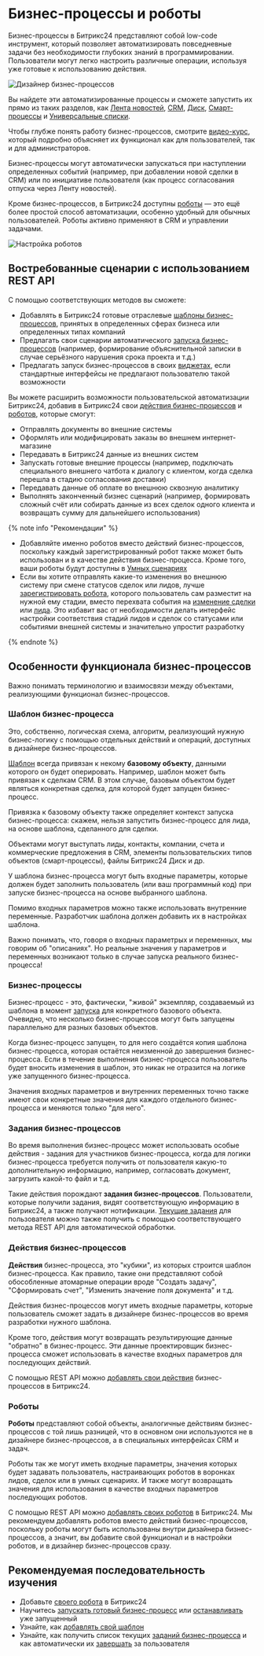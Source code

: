 # Бизнес-процессы и роботы

Бизнес-процессы в Битрикс24 представляют собой low-code инструмент, который позволяет автоматизировать повседневные задачи без необходимости глубоких знаний в программировании. Пользователи могут легко настроить различные операции, используя уже готовые к использованию действия.

![Дизайнер бизнес-процессов](_images/sequence_templ3_sm.png "Дизайнер бизнес-процессов")

Вы найдете эти автоматизированные процессы и сможете запустить их прямо из таких разделов, как [Лента новостей](../log/index.md), [CRM](../crm/index.md), [Диск](../disk/index.md), [Смарт-процессы](../crm/universal/user-defined-object-types/index.md) и [Универсальные списки](../lists/index.md).

Чтобы глубже понять работу бизнес-процессов, смотрите [видео-курс](https://helpdesk.bitrix24.ru/open/3092117/), который подробно объясняет их функционал как для пользователей, так и для администраторов.

Бизнес-процессы могут автоматически запускаться при наступлении определенных событий (например, при добавлении новой сделки в CRM) или по инициативе пользователя (как процесс согласования отпуска через Ленту новостей).

Кроме бизнес-процессов, в Битрикс24 доступны [роботы](https://helpdesk.bitrix24.ru/open/16547618/) — это ещё более простой способ автоматизации, особенно удобный для обычных пользователей. Роботы активно применяют в CRM и управлении задачами.

![Настройка роботов](_images/robots.png "Настройка роботов")

## Востребованные сценарии с использованием REST API

С помощью соответствующих методов вы сможете:

- Добавлять в Битрикс24 готовые отраслевые [шаблоны бизнес-процессов](bizproc-workflow-template-add.md), принятых в определенных сферах бизнеса или определенных типах компаний
- Предлагать свои сценарии автоматического [запуска бизнес-процессов](bizproc-workflow-start.md) (например, формирование объяснительной записки в случае серьёзного нарушения срока проекта и т.д.)
- Предлагать запуск бизнес-процессов в своих [виджетах](../widgets/index.md), если стандартные интерфейсы не предлагают пользователю такой возможности

Вы можете расширить возможности пользовательской автоматизации Битрикс24, добавив в Битрикс24 свои [действия бизнес-процессов](bizproc-activity/bizproc-activity-add.md) и [роботов](bizproc-robot/bizproc-robot-add.md), которые смогут:

- Отправлять документы во внешние системы
- Оформлять или модифицировать заказы во внешнем интернет-магазине
- Передавать в Битрикс24 данные из внешних систем
- Запускать готовые внешние процессы (например, подключать специального внешнего чатбота к диалогу с клиентом, когда сделка перешла в стадию согласования доставки)
- Передавать данные об оплате во внешнюю сквозную аналитику
- Выполнять законченный бизнес сценарий (например, формировать сложный счёт или собирать данные из всех сделок одного клиента и возвращать сумму для дальнейшего использования)

{% note info "Рекомендации" %}

- Добавляйте именно роботов вместо действий бизнес-процессов, поскольку каждый зарегистрированный робот также может быть использован и в качестве действия бизнес-процесса. Кроме того, ваши роботы будут доступны в [Умных сценариях](https://helpdesk.bitrix24.ru/open/13281632/)
- Если вы хотите отправлять какие-то изменения во внешнюю систему при смене статусов сделок или лидов, лучше [зарегистрировать робота](bizproc-robot/bizproc-robot-add.md), которого пользователь сам разместит на нужной ему стадии, вместо перехвата события на [изменение сделки](../crm/deals/events/on-crm-deal-add.md) или [лида](../crm/leads/events/on-crm-lead-add.md). Это избавит вас от необходимости делать интерфейс настройки соответствия стадий лидов и сделок со статусами или событиями внешней системы и значительно упростит разработку

{% endnote %}

## Особенности функционала бизнес-процессов

Важно понимать терминологию и взаимосвязи между объектами, реализующими функционал бизнес-процессов.

### Шаблон бизнес-процесса

Это, собственно, логическая схема, алгоритм, реализующий нужную бизнес-логику с помощью отдельных действий и операций, доступных в дизайнере бизнес-процессов. 

[Шаблон](bizproc-workflow-template-add.md) всегда привязан к некому **базовому объекту**, данными которого он будет оперировать. Например, шаблон может быть привязан к сделкам CRM. В этом случае, базовым объектом будет являться конкретная сделка, для которой будет запущен бизнес-процесс. 

Привязка к базовому объекту также определяет контекст запуска бизнес-процесса: скажем, нельзя запустить бизнес-процесс для лида, на основе шаблона, сделанного для сделки.

Объектами могут выступать лиды, контакты, компании, счета и коммерческие предложения в CRM, элементы пользовательских типов объектов (смарт-процессы), файлы Битрикс24 Диск и др.

У шаблона бизнес-процесса могут быть входные параметры, которые должен будет заполнить пользователь (или ваш программный код) при запуске бизнес-процесса на основе выбранного шаблона.

Помимо входных параметров можно также использовать внутренние переменные. Разработчик шаблона должен добавить их в настройках шаблона.

Важно понимать, что, говоря о входных параметрых и переменных, мы говорим об "описаниях". Но реальные значения у параметров и переменных возникают только в случае запуска реального бизнес-процесса!

### Бизнес-процессы

Бизнес-процесс - это, фактически, "живой" экземпляр, создаваемый из шаблона в момент [запуска](bizproc-workflow-start.md) для конкретного базового объекта. Очевидно, что несколько бизнес-процессов могут быть запущены параллельно для разных базовых объектов.

Когда бизнес-процесс запущен, то для него создаётся копия шаблона бизнес-процесса, которая остаётся неизменной до завершения бизнес-процесса. Если в течение выполнения бизнес-процесса пользователь будет вносить изменения в шаблон, это никак не отразится на логике уже запущенного бизнес-процесса.

Значения входных параметров и внутренних переменных точно также имеют свои конкретные значения для каждого отдельного бизнес-процесса и меняются только "для него".

### Задания бизнес-процессов

Во время выполнения бизнес-процесс может использовать особые действия - задания для участников бизнес-процесса, когда для логики бизнес-процесса требуется получить от пользователя какую-то дополнительную информацию, например, согласовать документ, загрузить какой-то файл и т.д.

Такие действия порождают **задания бизнес-процессов**. Пользователи, которые получили задания, видят соответствующую информацию в Битрикс24, а также получают нотификации. [Текущие задания](bizproc-task/bizproc-task-list.md) для пользователя можно также получить с помощью соответствующего метода REST API для автоматической обработки.

### Действия бизнес-процессов

**Действия** бизнес-процесса, это "кубики", из которых строится шаблон бизнес-процесса. Как правило, такие они представляют собой обособленные атомарные операции вроде "Создать задачу", "Сформировать счет", "Изменить значение поля документа" и т.д.

Действия бизнес-процессов могут иметь входные параметры, которые пользователь сможет задать в дизайнере бизнес-процессов во время разработки нужного шаблона.

Кроме того, действия могут возвращать результирующие данные "обратно" в бизнес-процесс. Эти данные проектировщик бизнес-процесса сможет использовать в качестве входных параметров для последующих действий.

С помощью REST API можно [добавлять свои действия](bizproc-activity/bizproc-activity-add.md) бизнес-процессов в Битрикс24.

### Роботы

**Роботы** представляют собой объекты, аналогичные действиям бизнес-процессов с той лишь разницей, что в основном они используются не в дизайнере бизнес-процессов, а в специальных интерфейсах CRM и задач.

Роботы так же могут иметь входные параметры, значения которых будет задавать пользователь, настраивающих роботов в воронках лидов, сделок или в умных сценариях. И также могут возвращать значения для использования в качестве входных параметров последующих роботов.

С помощью REST API можно [добавлять своих роботов](bizproc-robot/bizproc-robot-add.md) в Битрикс24. Мы рекомендуем добавлять роботов вместо действий бизнес-процессов, поскольку роботы могут быть использованы внутри дизайнера бизнес-процессов, а значит, вы добавите свой функционал и в настройки роботов, и в дизайнер бизнес-процессов сразу.

## Рекомендуемая последовательность изучения

- Добавьте [своего робота](bizproc-robot/bizproc-robot-add.md) в Битрикс24
- Научитесь [запускать готовый бизнес-процесс](bizproc-workflow-start.md) или [останавливать](bizproc-workflow-kill.md) уже запущенный
- Узнайте, как [добавлять свой шаблон](bizproc-workflow-template-add.md)
- Узнайте, как получить список текущих [заданий бизнес-процесса](bizproc-task/bizproc-task-list.md) и как автоматически их [завершать](bizproc-task/bizproc-task-complete.md) за пользователя
